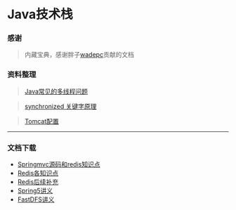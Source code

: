 # Java技术栈
### 感谢
> 内藏宝典，感谢胖子[wadepc](https://github.com/wadetpc)贡献的文档

### 资料整理
 > [Java常见的多线程问题](https://github.com/wangrichao163/babybutt/blob/master/doc%E7%BA%BF%E7%A8%8B.md) 
 
 > [synchronized 关键字原理](https://github.com/wangrichao163/babybutt/blob/master/doc/synchronized.md)
 
 > [Tomcat配置]( https://github.com/wangrichao163/babybutt/blob/master/Tomcat%E9%85%8D%E7%BD%AE.md)
 
---
### 文档下载
 - [Springmvc源码和redis知识点](https://github.com/wangrichao163/babybutt/tree/master/doc) 
 - [Redis各知识点](https://github.com/wangrichao163/babybutt/tree/master/doc) 
 - [Redis后续补充](https://github.com/wangrichao163/babybutt/tree/master/doc)
 - [Spring5讲义](https://github.com/wangrichao163/babybutt/tree/master/doc)
 - [FastDFS讲义](https://github.com/wangrichao163/babybutt/tree/master/doc)
